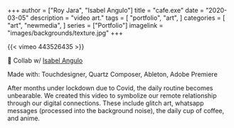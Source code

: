 +++
author = ["Roy Jara", "Isabel Angulo"]
title = "cafe.exe"
date = "2020-03-05"
description = "video art."
tags = [
    "portfolio",
    "art",
]
categories = [
    "art",
    "newmedia",
]
series = ["Portfolio"]
imagelink = "images/backgrounds/texture.jpg"
+++


{{< vimeo 443526435 >}}

:see_no_evil: Collab w/ [Isabel Angulo](https://www.instagram.com/ninfadetaller/)

Made with: Touchdesigner, Quartz Composer, Ableton, Adobe Premiere

After months under lockdown due to Covid, the daily routine becomes unbearable. We created this video to symbolize our remote relationship through our digital connections. These include glitch art, whatsapp messages (processed into the background noise), the daily cup of coffee, and anime. 


